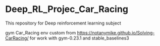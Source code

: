 # Deep_RL_Projec_Car_Racing
This repository for Deep reinforcement learning subject

gym Car_Racing env custom from https://notanymike.github.io/Solving-CarRacing/ for work with gym-0.23.1 and stable_baselines3



